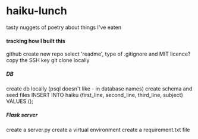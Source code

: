 # haiku-lunch
tasty nuggets of poetry about things I've eaten


#### tracking how I built this

github create new repo
select 'readme', type of .gitignore and MIT licence?
copy the SSH key
git clone locally

##### DB

create db locally (psql doesn't like - in database names)
create schema and seed files
INSERT INTO haiku (first_line, second_line, third_line, subject) VALUES ();

##### Flask server

create a server.py
create a virtual environment
create a requirement.txt file
